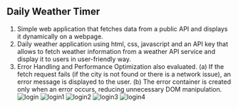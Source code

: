 ## Daily Weather Timer
1. Simple web application that fetches data from a public API and displays it dynamically on a webpage.
2. Daily weather application using html, css, javascript and an API key that allows to fetch weather information from a weather API service and display it to users in user-friendly way.
3. Error Handling and Performance Optimization also evaluated.
   (a) If the fetch request fails (if the city is not found or there is a network issue), an error message is displayed to the user.
   (b) The error container is created only when an error occurs, reducing unnecessary DOM manipulation.![login](https://github.com/user-attachments/assets/338d73bf-b802-4f52-aa62-48cdd912937c)
![login1](https://github.com/user-attachments/assets/76b2cbd4-e00e-4b9a-a7f7-264588b3bf35)
![login2](https://github.com/user-attachments/assets/21da451e-11f4-4f1a-992a-a2c0ceab9d10)
![login3](https://github.com/user-attachments/assets/14009539-4ad4-476b-8471-03f1e2e3b507)
![login4](https://github.com/user-attachments/assets/f00c3aec-9527-432d-bf44-a93f10c38cb3)
